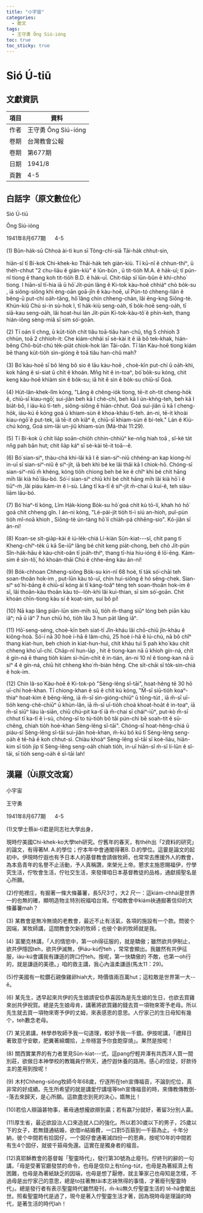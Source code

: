 ```yaml
---
title: "小宇宙"
categories:
  - 散文
tags:
  - 王守勇 Ông Siú-ióng
toc: true
toc_sticky: true
---
```


# Sió Ú-tiū

## 文獻資訊

| 項目 | 資料 |
|---|---|
| 作者 | 王守勇 Ông Siú-ióng |
| 卷期 | 台灣教會公報 |
| 卷期 | 第677期 |
| 日期 | 1941/8 |
| 頁數 | 4-5 |

## 白話字（原文數位化）

Sió Ú-tiū

Ông Siú-ióng

1941年8月677期      4-5

(1) Bûn-ha̍k-sū Chhoà ài-tì kun sī Tông-chì-siā Tāi-ha̍k chhut-sin,

hiān-sî tī Bí-kok Chi-khek-ko Thāi-ha̍k teh gián-kiù. Tī kū-nî ê chhun-thiⁿ, ū the̍h-chhut "2 chu-liāu ê gián-kiù" ê lūn-bûn , ū tit-tio̍h M.A. ê ha̍k-uī; tī pún-nî tiong ē thang koh tit-tio̍h B.D. ê ha̍k-uī. Chit-tia̍p sī lūn-bûn ê khí-chho͘ tiong. I hiān-sî tī-hia iā ū hō͘ Ji̍t-pún lâng ê Ki-tok kàu-hoē chhiáⁿ chò bo̍k-su , iā siông-siông khì èng-oān goā-jîn ê kàu-hoē, uī Pún-tó chheng-liân ê bêng-ū put-chí oa̍h-tāng, hō͘ lâng chin chheng-chàn, lâi êng-kng Siōng-tè. Khún-kiû Chú si-in sù-hok I, tī ha̍k-kiù seng-oa̍h, tī bo̍k-hoē seng-oa̍h, tī siā-kau seng-oa̍h, lâi hoat-hui lán Ji̍t-pún Ki-tok-kàu-tô͘ ê phín-keh, thang hián-iông sèng-miâ sī sim só͘-goān.

(2) Tī oán lí chng, ū ku̍t-tio̍h chi̍t tiâu toā-tiâu han-chû, tn̂g 5 chhioh 3 chhùn, toā 2 chhioh-it: Che kiám-chhái sī sè-kài it ê iā bô tek-khak, hián-bêng Chō-bu̍t-chú te̍k-pia̍t chiok-hok lán Tâi-oân. Tī lán Kàu-hoē tiong kiám bē thang ku̍t-tio̍h sìn-gióng ê toā tiâu han-chû mah?

(3) Bó͘ kàu-hoē sī bô léng bô sio ê lāu kàu-hoē , choè-kīn put-chí ū oa̍h-khì, kok hāng ê si-siat ū chi̍t ê khoán. Mn̄g hit ê in-toaⁿ, bó͘ bo̍k-su kóng, chit keng kàu-hoē khiàm sin ê bo̍k-su; iā hit ê sin ê bo̍k-su chiū-sī Goá.

(4) Hu̍t-lân-khek-lîm kóng, "Lâng ê chêng-io̍k tiong, tē-it oh-tit cheng-ho̍k ê, chiū-sī kiau-ngō͘; sui-jiân beh kā I chè-chí, beh kā I ún-khǹg-teh, beh kā I bia̍t-bô, I iáu-kú tī-teh , siông-siông ē hián-chhut. Goá sui-jiân ū kā I cheng-ho̍k, iáu-kú ē kóng goá ū khiam-sùn ê khoa-kháu tī-teh. án-ni, tē-it khoài kiau-ngō͘ ê put-tek, iā tē-it oh kiâⁿ ê, chiū-sī khiam-sùn ê bí-tek." Lán ê Kiù-chú kóng, Goá sim-lāi un-jiû khiam-sùn (Má-thài 11:29).

(5) Tī Bí-kok ū chi̍t lia̍p soān-chio̍h chhin-chhiūⁿ ke-nn̄g hiah toā , sî-kè ta̍t nn̄g pah bān hut; chit lia̍p káⁿ sī sè-kài tē-it toā--ê.

(6) Bó͘ sian-siⁿ, thàu-chá khí-lâi kā I ê sian-siⁿ-niû chhéng-an kap kiong-hí in-uī sī sian-siⁿ-niû ê siⁿ-ji̍t, iā beh khì bé ke lâi thâi kā I chiok-hō. Chóng-sī sian-siⁿ-niû m̄ khéng, kóng tio̍h chiong beh bé ke ê chîⁿ khì bé chi̍t hāng mi̍h lâi kià hō͘ lāu-bó. Só͘-í sian-siⁿ chiū khì bé chi̍t hāng mi̍h lâi kià hō͘ i ê tiūⁿ-ḿ ,lâi piáu kám-in ê ì-sù. Lâng tī ka-tī ê siⁿ-ji̍t m̄-chai ū kuí-ê, teh siàu-liām lāu-bó.

(7) Bó͘ hiaⁿ-tī kóng, Lîm Ha̍k-kiong Bo̍k-su hō͘ goá chi̍t kù tō-lí, khah hó hō͘ goá chi̍t chheng gîn. I án-ni kóng, "Lé-pài-ji̍t tio̍h tì-ì siú an-hioh, puî-pùn tio̍h mî-noā khioh , Siōng-tè ún-tàng hō͘ lí chia̍h-pá chhēng-sio". Kó-jiân sī án-ni!

(8) Koan-se si̍t-gia̍p-kài ê iú-le̍k-chiá Lí-kiàn Sûn-kiat---sī, chit pang tī Kheng-chíⁿ-te̍k ū kā Se-iûⁿ lâng bé chi̍t keng pia̍t-chong, beh chò Ji̍t-pún Sîn-ha̍k-hāu ê kàu-chit-oân tī joa̍h-thiⁿ, thang tī-hia hiu-ióng ê lō͘-ēng. Kám-sim ê sìn-tô͘, hó khoán-thāi Chú ê chhe-ēng kàu án-ni!

(9) Bo̍k-chhoan Chheng-siông Bo̍k-su kin-nî 68 hoè, tī ta̍k só͘-chāi teh soan-thoân hok-im , put-lūn kàu tó-uī, chin hui-siông ê hó sêng-chek. Sian-siⁿ só͘ hi-bāng ê chiū-sī kóng ài tī káng-toâⁿ téng teh soan-thoân hok-im ê sî, lâi thoân-kàu thoân kàu tó--lo̍h-khì lâi kui-thian, sī sim só͘-goān. Chit khoán chīn-tiong kàu sí ê koat-sim, suí bô pí!

(10) Nā kap lâng piān-lūn sím-mi̍h sū, tio̍h m̄-thang siūⁿ lóng beh piān kàu iâⁿ; nā ū iâⁿ 7 hun chiū hó, tio̍h lâu 3 hun pa̍t lâng iâⁿ.

(11) Hō͘-seng-séng, choè-kīn beh siat-tī Jîn-kháu lâi chō-chiū jîn-kháu ê kiông-hoà. Só͘-í nā 30 hoè í-hā ê lâm-chú, 25 hoè í-hā ê lú-chú, nā bô chîⁿ thang kiat-hun, beh chioh in kiat-hun-huì, chi̍t kháu tuì 5 pah kho͘ kàu chi̍t chheng kho͘ uî-chí. Cha̍p-nî hun-la̍p , hit ê tiong-kan nā ū khioh gín-ná, chi̍t ê gín-ná ē thang tio̍h kiám sì-hūn-chi̍t ê in-tián, án-ni 10 nî ê tiong-kan nā ū siⁿ 4 ê gín-ná, chiū hit chheng kho͘ m̄-bián hêng. Che si̍t-chāi sī to̍k-sin-chiá ê hok-im.

(12) Chin Iâ-so͘ Kàu-hoē ê Ki-tok-pò "Sèng-lêng sî-tāi", hoat-hêng tē 30 hō uī-chí hoè-khan. Tī chiong-khan ê sû ê chi̍t kù kóng, "M̄-sī siū-tio̍h koaⁿ-thiaⁿ hoat-kìm ê bēng-lēng, iā m̄-sī sìn-gióng-chiūⁿ ū tōng-tu̍t , iā m̄-sī uī-tio̍h keng-chè-chiūⁿ ū khùn-lân, iā m̄-sī uī-tio̍h choá khoat-hoa̍t ê in-toaⁿ, iā m̄-sī siūⁿ liáu ià-siān, chiū chú-pit ka-tī iā m̄-chai sī cháiⁿ-iūⁿ, put-kò m̄-sī chhut tī ka-tī ê ì-sù, chóng-sī to tú-tio̍h bô tâi pún-chì bē soah-tit ê sū-chêng, chiah tio̍h hoè-khan Sèng-lêng sî-tāi". Chóng-sī hoat-hêng-chiá ū piáu-sī Sèng-lêng sî-tāi sui-jiân hoè-khan, m̄-kú bô kú tī Sèng-lêng seng-oa̍h ê tê-hā ē koh chhut-sì. Chiàu khoàⁿ Sèng-lêng sî-tāi sī koè-liáu, hiān-kim sī tio̍h ji̍p tī Sèng-lêng seng-oa̍h chiah tio̍h, in-uī hiān-sî m̄-sī lí-lūn ê sî-tāi, sī tio̍h seng-oa̍h ê sî-tāi lah!

## 漢羅（Ùi原文改寫）

小宇宙

王守勇

1941年8月677期      4-5

(1)文學士蔡ài-tì君是同志社大學出身，

現時佇美國Chi-khek-ko大學teh研究。佇舊年的春天，有the̍h出「2資料的研究」的論文，有得著M. A.的學位；佇本年中會通閣得著B. D.的學位。這霎是論文的起初中。伊現時佇遐也有予日本人的基督教會請做牧師，也常常去應援外人的教會，為本島青年的名譽不止活動，予人真稱讚，來榮光上帝。懇求主施恩賜福伊，佇學究生活，佇牧會生活，佇社交生活，來發揮咱日本基督教徒的品格，通獻揚聖名是心所願。

(2)佇苑裡庄，有掘著一條大條蕃薯，長5尺3寸，大2 尺一：這kiám-chhái是世界一的也無的確，顯明造物主特別祝福咱台灣。佇咱教會中kiám袂通掘著信仰的大條蕃薯mah？

(3) 某教會是無冷無燒的老教會，最近不止有活氣，各項的施設有一个款。問彼个因端，某牧師講，這間教會欠新的牧師；也彼个新的牧師就是我。

(4) 富蘭克林講，「人的情慾中，第一oh得征服的，就是驕傲；雖然欲共伊制止，欲共伊隱囥teh，欲共伊滅無，伊iáu-kú佇teh ，常常會顯出。我雖然有共伊征服，iáu-kú會講我有謙遜的誇口佇teh。按呢，第一快驕傲的 不敵，也第一oh行的，就是謙遜的美德。」咱的救主講，我心內溫柔謙遜(馬太11：29)。

(5)佇美國有一粒鑽石親像雞卵hiah大，時價值兩百萬hut；這粒敢是世界第一大--ê。

(6) 某先生，透早起來共伊的先生娘請安佮恭喜因為是先生娘的生日，也欲去買雞來刣共伊祝賀。總是先生娘毋肯，講著將欲買雞的錢去買一項物來寄予老母。所以先生就去買一項物來寄予伊的丈姆，來表感恩的意思。人佇家己的生日毋知有幾个，teh數念老母。

(7) 某兄弟講，林學恭牧師予我一句道理，較好予我一千銀。伊按呢講，「禮拜日著致意守安歇，肥糞著綿爛拾，上帝穩當予你食飽穿燒」。果然是按呢！

(8) 關西實業界的有力者里見Sûn-kiat---式，這pang佇輕井澤有共西洋人買一間別莊，欲做日本神學校的教職員佇熱天，通佇遐休養的路用。感心的信徒，好款待主的差用到按呢！

(9) 木村Chheng-siông牧師今年68歲，佇逐所在teh宣傳福音，不論到佗位，真非常的好成績。先生所希望的就是講愛佇講壇等teh宣傳福音的時，來傳教傳教倒--落去來歸天，是心所願。這款盡忠到死的決心，媠無比！

(10)若佮人辯論甚物事，著毋通想攏欲辯到贏；若有嬴7分就好，著留3分別人贏。

(11)厚生省，最近欲設治人口來造就人口的強化。所以若30歲以下的男子，25歲以下的女子，若無錢通結婚，欲借in結婚費，一口對5百箍到一千箍為止。十年分納，彼个中間若有拾囡仔，一个囡仔會通著減四份一的恩典，按呢10年的中間若有生4个囡仔，就彼千箍毋免還。這實在是獨身者的福音。

(12)真耶穌教會的基督報「聖靈時代」，發行第30號為止廢刊。佇終刊的辭的一句講，「毋是受著官廳發禁的命令，也毋是信仰上有tōng-tu̍t，也毋是為著經濟上有困難，也毋是為著紙缺乏的因端，也毋是想了厭倦，就主筆家己也毋知是怎樣，不過毋是出佇家己的意思，總是to拄著無tâi本志袂煞得的事情，才著廢刊聖靈時代」。總是發行者有表示聖靈時代雖然廢刊，m̄-kú無久佇聖靈生活的 tê-hā會閣出世。照看聖靈時代是過了，現今是著入佇聖靈生活才著，因為現時毋是理論的時代，是著生活的時代lah！
